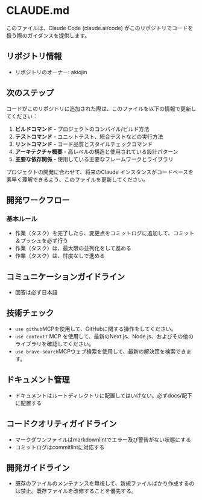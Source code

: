 # CLAUDE.md

このファイルは、Claude Code (claude.ai/code) がこのリポジトリでコードを扱う際のガイダンスを提供します。

## リポジトリ情報
- リポジトリのオーナー: akiojin

## 次のステップ

コードがこのリポジトリに追加された際は、このファイルを以下の情報で更新してください：

1. **ビルドコマンド** - プロジェクトのコンパイル/ビルド方法
2. **テストコマンド** - ユニットテスト、統合テストなどの実行方法
3. **リントコマンド** - コード品質とスタイルチェックコマンド
4. **アーキテクチャ概要** - 高レベルの構造と使用されている設計パターン
5. **主要な依存関係** - 使用している主要なフレームワークとライブラリ

プロジェクトの開発に合わせて、将来のClaude インスタンスがコードベースを素早く理解できるよう、このファイルを更新してください。

## 開発ワークフロー

### 基本ルール
- 作業（タスク）を完了したら、変更点をコミットログに追加して、コミット＆プッシュを必ず行う
- 作業（タスク）は、最大限の並列化をして進める
- 作業（タスク）は、忖度なしで進める

## コミュニケーションガイドライン

- 回答は必ず日本語

## 技術チェック

- `use github`MCPを使用して、GitHubに関する操作をしてください。
- `use context7` MCP を使用して、最新のNext.js、Node.js、およびその他のライブラリを確認してください。
- `use brave-search`MCPウェブ検索を使用して、最新の解決策を検索できます。

## ドキュメント管理

- ドキュメントはルートディレクトリに配置してはいけない。必ずdocs/配下に配置する

## コードクオリティガイドライン

- マークダウンファイルはmarkdownlintでエラー及び警告がない状態にする
- コミットログはcommitlintに対応する

## 開発ガイドライン

- 既存のファイルのメンテナンスを無視して、新規ファイルばかり作成するのは禁止。既存ファイルを改修することを優先する。
